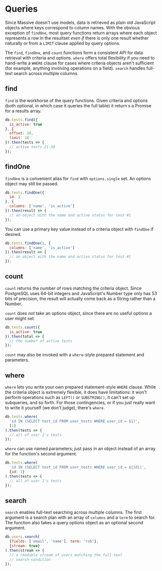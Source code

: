 # Queries

Since Massive doesn't use models, data is retrieved as plain old JavaScript objects where keys correspond to column names. With the obvious exception of `findOne`, most query functions return arrays where each object represents a row in the resultset _even if_ there is only one result whether naturally or from a `LIMIT` clause applied by query options.

The `find`, `findOne`, and `count` functions form a consistent API for data retrieval with criteria and options. `where` offers total flexibility if you need to hand-write a `WHERE` clause for cases where criteria objects aren't sufficient (for example, anything involving operations on a field). `search` handles full-text search across multiple columns.

## find

`find` is the workhorse of the query functions. Given criteria and options (both optional, in which case it queries the full table) it return s a Promise for a results array.

```javascript
db.tests.find({
  is_active: true
}, {
  offset: 20,
  limit: 10
}).then(tests => {
  // active tests 21-30
});
```

## findOne

`findOne` is a convenient alias for `find` with `options.single` set. An options object may still be passed.

```javascript
db.tests.findOne({
  id: 1
}, {
  columns: ['name', 'is_active']
}).then(result => {
  // an object with the name and active status for test #1
});
```

You can use a primary key value instead of a criteria object with `findOne` if desired.

```javascript
db.tests.findOne(1, {
  columns: ['name', 'is_active']
}).then(result => {
  // an object with the name and active status for test #1
});
```

## count

`count` returns the number of rows matching the criteria object. Since PostgreSQL uses 64-bit integers and JavaScript's Number type only has 53 bits of precision, the result will actually come back as a String rather than a Number.

`count` does _not_ take an options object, since there are no useful options a user might set.

```javascript
db.tests.count({
  is_active: true
}).then(total => {
  // the number of active tests
});
```

`count` may also be invoked with a `where`-style prepared statement and parameters.

## where

`where` lets you write your own prepared statement-style `WHERE` clause. While the criteria object is extremely flexible, it does have limitations: it won't perform operations such as `LEFT()` or `SUBSTRING()`, it can't set up subqueries, and so forth. For those contingencies, or if you just really want to write it yourself (we don't judge), there's `where`.

```javascript
db.tests.where(
  'id IN (SELECT test_id FROM user_tests WHERE user_id = $1)',
  [1]
).then(tests => {
  // all of user 1's tests
});
```

`where` can use named parameters; just pass in an object instead of an array for the function's second argument.

```javascript
db.tests.where(
  'id IN (SELECT test_id FROM user_tests WHERE user_id = ${id})',
  {id: 1}
).then(tests => {
  // all of user 1's tests
});
```

## search

`search` enables full-text searching across multiple columns. The first argument is a search plan with an array of `columns` and a `term` to search for. The function also takes a query options object as an optional second argument.

```javascript
db.users.search(
  {fields: ['email', 'name'], term: 'rob'},
  {stream: true}
).then(stream => {
  // a readable stream of users matching the full-text
  // search condition
});
```
